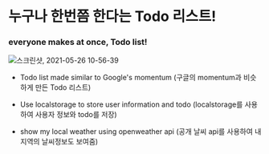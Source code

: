 # 누구나 한번쯤 한다는 Todo 리스트! 
### everyone makes at once, Todo list!
  
![스크린샷, 2021-05-26 10-56-39](https://user-images.githubusercontent.com/32836490/119591197-2a664900-be11-11eb-9ff3-f887162e60b6.png)



- Todo list made similar to Google's momentum 
(구글의 momentum과 비슷하게 만든 Todo 리스트)

- Use localstorage to store user information and todo 
(localstorage를 사용하여 사용자 정보와 todo를 저장)

- show my local weather using openweather api
(공개 날씨 api를 사용하여 내 지역의 날씨정보도 보여줌)